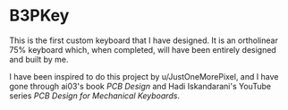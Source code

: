 # B3PKey
 This is the first custom keyboard that I have designed.
 It is an ortholinear 75% keyboard which, when completed, will have been entirely designed and built by me.
 
 I have been inspired to do this project by u/JustOneMorePixel, and I have gone through ai03's book *PCB Design* and Hadi Iskandarani's YouTube series *PCB Design for Mechanical Keyboards*.

